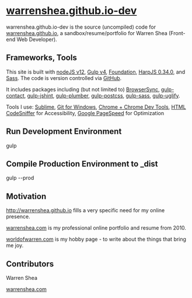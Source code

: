 # [warrenshea.github.io-dev](http://warrenshea.github.io)

warrenshea.github.io-dev is the source (uncompiled) code for [warrenshea.github.io](http://warrenshea.github.io), a sandbox/resume/portfolio for Warren Shea (Front-end Web Developer).

## Frameworks, Tools

This site is built with [nodeJS v12](https://nodejs.org/en/), [Gulp v4](http://gulpjs.com/), [Foundation](http://foundation.zurb.com/), [HarpJS 0.34.0](http://harpjs.com/), and [Sass](http://sass-lang.com/). The code is version controlled via [GitHub](https://github.com/).

It includes packages including (but not limited to) [BrowserSync](https://www.browsersync.io/), [gulp-contact](https://www.npmjs.com/package/gulp-concat), [gulp-jshint](https://www.npmjs.com/package/gulp-jshint), [gulp-plumber](https://www.npmjs.com/package/gulp-plumber), [gulp-postcss](https://www.npmjs.com/package/gulp-postcss), [gulp-sass](https://www.npmjs.com/package/gulp-sass), [gulp-uglify](https://www.npmjs.com/package/gulp-uglify).

Tools I use: [Sublime](https://www.sublimetext.com/), [Git for Windows](https://git-scm.com/download/win), [Chrome + Chrome Dev Tools](https://www.google.com/chrome/), [HTML CodeSniffer](http://squizlabs.github.io/HTML_CodeSniffer/) for Accessibility, [Google PageSpeed](https://developers.google.com/speed/pagespeed/) for Optimization

## Run Development Environment

gulp

## Compile Production Environment to \_dist

gulp --prod

## Motivation

http://warrenshea.github.io fills a very specific need for my online presence. 

[warrenshea.com](http://www.warrenshea.com) is my professional online portfolio and resume from 2010.

[worldofwarren.com](http://www.worldofwarren.com) is my hobby page - to write about the things that bring me joy.

## Contributors

Warren Shea

[warrenshea.com](http://www.warrenshea.com)
